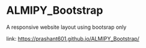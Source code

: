 # ALMIPY_Bootstrap

A responsive website layout using bootsrap only

link: https://prashant601.github.io/ALMIPY_Bootstrap/
